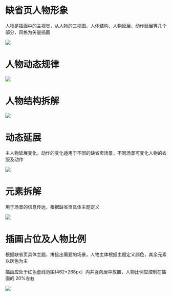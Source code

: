 # 缺省页人物形象

人物是插画中的主视觉，从人物的三视图、人体结构、人物延展、动作延展等几个部分，风格为矢量插画

![](https://cdn.cloudpnr.com/miniapp/matrix/teambition/default-1.svg)

# 人物动态规律

![](https://cdn.cloudpnr.com/miniapp/matrix/teambition/default-2.svg)

# 人物结构拆解

![](https://cdn.cloudpnr.com/miniapp/matrix/teambition/default-3.svg)

# 动态延展

主人物延展变化，动作的变化适用于不同的缺省页场景，不同场景可变化人物的衣服及动作

![](https://cdn.cloudpnr.com/miniapp/matrix/teambition/default-4.svg)

# 元素拆解

用于场景的信息传达，根据缺省页具体主题定义

![](https://cdn.cloudpnr.com/miniapp/matrix/teambition/default-5.svg)

# 插画占位及人物比例

根据缺省页具体主题，拼接出需要的场景，人物主体根据主题定义颜色，其余元素以灰色为主

插画应处于红色虚线范围(462\*268px）内并竖向居中放置，人物比例应控制在插画的 20%左右

![](https://cdn.cloudpnr.com/miniapp/matrix/teambition/default-6.svg)
